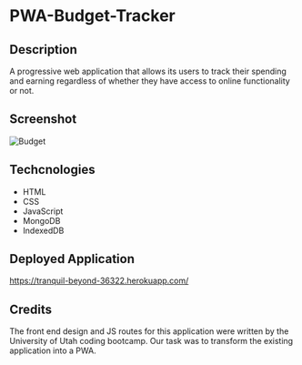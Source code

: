 # PWA-Budget-Tracker
## Description
A progressive web application that allows its users to track their spending and earning regardless of 
whether they have access to online functionality or not. 

## Screenshot 
![Budget](https://user-images.githubusercontent.com/66571617/104135999-b2f7b780-5350-11eb-8735-322cdc95d717.PNG)
## Techcnologies
* HTML
* CSS
* JavaScript
* MongoDB
* IndexedDB

## Deployed Application
https://tranquil-beyond-36322.herokuapp.com/

## Credits
The front end design and JS routes for this application were written by the University of Utah coding bootcamp. Our task was to transform the existing application into a PWA. 